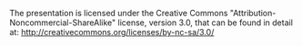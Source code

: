 The presentation is licensed under the Creative Commons
"Attribution-Noncommercial-ShareAlike" license, version 3.0, that can be
found in detail at:
	http://creativecommons.org/licenses/by-nc-sa/3.0/
